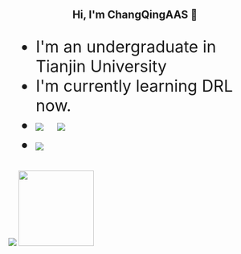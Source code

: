 <h2 align="center"> Hi, I'm ChangQingAAS 👋 </h2>

<ul style="font-size:32px">
      <li>I'm an undergraduate in Tianjin University</li>
      <li>I'm currently learning DRL now.</li>
      <li><img src="https://visitor-badge.glitch.me/badge?page_id=ChangQingAAS.readme">&nbsp;&nbsp;&nbsp;<img src="https://img.shields.io/badge/target-MARL-blue"><li>
      <img src="https://img.shields.io/badge/JS-primer-9cf">
</ul>

<p>
      <img  src="https://github-readme-stats.vercel.app/api/top-langs/?username=ChangQingAAS&langs_count=10&exclude_repo=ChangQingAAS.github.io&layout=compact&theme=nightowl&cache_seconds=1800" >
      <img  src="https://github-readme-stats.vercel.app/api?username=ChangQingAAS&theme=tokyonight&hide_border=true&show_icons=true&disable_animations=true&count_private=true&cache_seconds=1800" height='150'>
</p>
